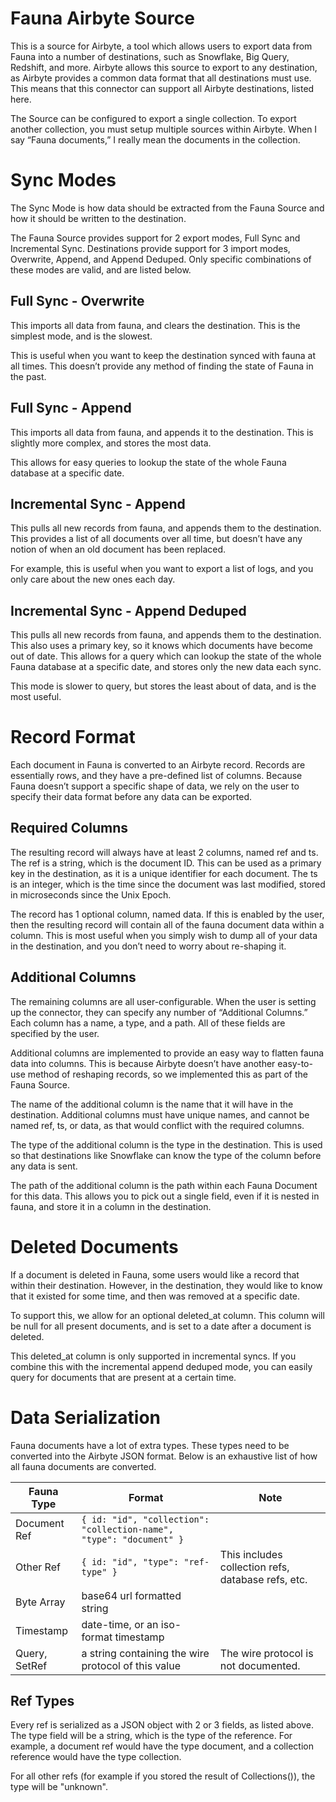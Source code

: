 # Fauna Airbyte Source

This is a source for Airbyte, a tool which allows users to export data from Fauna into a number of destinations, such as
Snowflake, Big Query, Redshift, and more. Airbyte allows this source to export to any destination, as Airbyte provides a
common data format that all destinations must use. This means that this connector can support all Airbyte destinations,
listed here.

The Source can be configured to export a single collection. To export another collection, you must setup multiple
sources within Airbyte. When I say “Fauna documents,” I really mean the documents in the collection.

# Sync Modes

The Sync Mode is how data should be extracted from the Fauna Source and how it should be written to the destination.

The Fauna Source provides support for 2 export modes, Full Sync and Incremental Sync. Destinations provide support for 3
import modes, Overwrite, Append, and Append Deduped. Only specific combinations of these modes are valid, and are listed
below.

## Full Sync - Overwrite

This imports all data from fauna, and clears the destination. This is the simplest mode, and is the slowest.

This is useful when you want to keep the destination synced with fauna at all times. This doesn’t provide any method of
finding the state of Fauna in the past.

## Full Sync - Append

This imports all data from fauna, and appends it to the destination. This is slightly more complex, and stores the most
data.

This allows for easy queries to lookup the state of the whole Fauna database at a specific date.

## Incremental Sync - Append

This pulls all new records from fauna, and appends them to the destination. This provides a list of all documents over
all time, but doesn’t have any notion of when an old document has been replaced.

For example, this is useful when you want to export a list of logs, and you only care about the new ones each day.

## Incremental Sync - Append Deduped

This pulls all new records from fauna, and appends them to the destination. This also uses a primary key, so it knows
which documents have become out of date. This allows for a query which can lookup the state of the whole Fauna database
at a specific date, and stores only the new data each sync.

This mode is slower to query, but stores the least about of data, and is the most useful.

# Record Format

Each document in Fauna is converted to an Airbyte record. Records are essentially rows, and they have a pre-defined list
of columns. Because Fauna doesn’t support a specific shape of data, we rely on the user to specify their data format
before any data can be exported.

## Required Columns

The resulting record will always have at least 2 columns, named ref and ts. The ref is a string, which is the document
ID. This can be used as a primary key in the destination, as it is a unique identifier for each document. The ts is an
integer, which is the time since the document was last modified, stored in microseconds since the Unix Epoch.

The record has 1 optional column, named data. If this is enabled by the user, then the resulting record will contain all
of the fauna document data within a column. This is most useful when you simply wish to dump all of your data in the
destination, and you don’t need to worry about re-shaping it.

## Additional Columns

The remaining columns are all user-configurable. When the user is setting up the connector, they can specify any number
of “Additional Columns.” Each column has a name, a type, and a path. All of these fields are specified by the user.

Additional columns are implemented to provide an easy way to flatten fauna data into columns. This is because Airbyte
doesn’t have another easy-to-use method of reshaping records, so we implemented this as part of the Fauna Source.

The name of the additional column is the name that it will have in the destination. Additional columns must have unique
names, and cannot be named ref, ts, or data, as that would conflict with the required columns.

The type of the additional column is the type in the destination. This is used so that destinations like Snowflake can
know the type of the column before any data is sent.

The path of the additional column is the path within each Fauna Document for this data. This allows you to pick out a
single field, even if it is nested in fauna, and store it in a column in the destination.

# Deleted Documents

If a document is deleted in Fauna, some users would like a record that within their destination. However, in the
destination, they would like to know that it existed for some time, and then was removed at a specific date.

To support this, we allow for an optional deleted_at column. This column will be null for all present documents, and is
set to a date after a document is deleted.

This deleted_at column is only supported in incremental syncs. If you combine this with the incremental append deduped
mode, you can easily query for documents that are present at a certain time.

# Data Serialization

Fauna documents have a lot of extra types. These types need to be converted into the Airbyte JSON format. Below is an
exhaustive list of how all fauna documents are converted.


|  Fauna Type   |                              Format                                 |                        Note                        |
| ------------- | ------------------------------------------------------------------- | -------------------------------------------------- |
| Document Ref  | `{ id: "id", "collection": "collection-name", "type": "document" }` |                                                    |
| Other Ref     | `{ id: "id", "type": "ref-type" }`                                  | This includes collection refs, database refs, etc. |
| Byte Array    | base64 url formatted string                                         |                                                    |
| Timestamp     | date-time, or an iso-format timestamp                               |                                                    |
| Query, SetRef | a string containing the wire protocol of this value                 | The wire protocol is not documented.               |

## Ref Types

Every ref is serialized as a JSON object with 2 or 3 fields, as listed above. The type field will be a string, which is
the type of the reference. For example, a document ref would have the type document, and a collection reference would
have the type collection.

For all other refs (for example if you stored the result of Collections()), the type will be "unknown".
